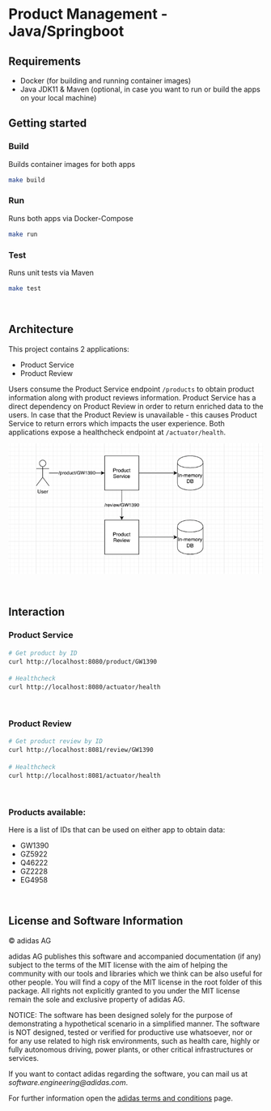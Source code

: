 # Product Management - Java/Springboot

## Requirements
- Docker (for building and running container images)
- Java JDK11 & Maven (optional, in case you want to run or build the apps on your local machine)
&nbsp;

## Getting started
### Build
Builds container images for both apps
```bash
make build
```
### Run
Runs both apps via Docker-Compose
```bash
make run
```
### Test
Runs unit tests via Maven
```bash
make test
```
&nbsp;

## Architecture
This project contains 2 applications:
- Product Service
- Product Review

Users consume the Product Service endpoint `/products` to obtain product information along with product reviews information.
Product Service has a direct dependency on Product Review in order to return enriched data to the users.
In case that the Product Review is unavailable - this causes Product Service to return errors which impacts the user experience.
Both applications expose a healthcheck endpoint at `/actuator/health`.

<p align="center">
    <img src="img.png" />
</p>
&nbsp;

## Interaction
### Product Service
```bash
# Get product by ID
curl http://localhost:8080/product/GW1390

# Healthcheck
curl http://localhost:8080/actuator/health
```
&nbsp;
### Product Review
```bash
# Get product review by ID
curl http://localhost:8081/review/GW1390

# Healthcheck
curl http://localhost:8081/actuator/health
```
&nbsp;
### Products available:
Here is a list of IDs that can be used on either app to obtain data:
 - GW1390
 - GZ5922
 - Q46222
 - GZ2228
 - EG4958

&nbsp;

## License and Software Information
 
© adidas AG
 
adidas AG publishes this software and accompanied documentation (if any) subject to the terms of the MIT license with the aim of helping the community with our tools and libraries which we think can be also useful for other people. You will find a copy of the MIT license in the root folder of this package. All rights not explicitly granted to you under the MIT license remain the sole and exclusive property of adidas AG.
 
NOTICE: The software has been designed solely for the purpose of demonstrating a hypothetical scenario in a simplified manner. The software is NOT designed, tested or verified for productive use whatsoever, nor or for any use related to high risk environments, such as health care, highly or fully autonomous driving, power plants, or other critical infrastructures or services.
 
If you want to contact adidas regarding the software, you can mail us at _software.engineering@adidas.com_.
 
For further information open the [adidas terms and conditions](https://github.com/adidas/adidas-contribution-guidelines/wiki/Terms-and-conditions) page.
